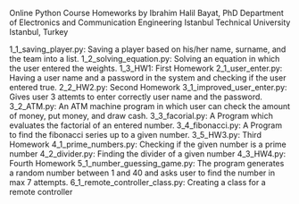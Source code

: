 Online Python Course Homeworks
by 
Ibrahim Halil Bayat, PhD
Department of Electronics and Communication Engineering 
Istanbul Technical University
Istanbul, Turkey

1_1_saving_player.py: Saving a player based on his/her name, surname, and the team into a list.
1_2_solving_equation.py: Solving an equation in which the user entered the weights.
1_3_HW1: First Homework
2_1_user_enter.py: Having a user name and a password in the system and checking if the user entered true.
2_2_HW2.py: Second Homework
3_1_improved_user_enter.py: Gives user 3 attemts to enter correctly user name and the password.
3_2_ATM.py: An ATM machine program in which user can check the amount of money, put money, and draw cash.
3_3_facorial.py: A Program which evaluates the factorial of an entered number.
3_4_fibonacci.py: A Program to find the fibonacci series up to a given number.
3_5_HW3.py: Third Homework
4_1_prime_numbers.py: Checking if the given number is a prime number
4_2_divider.py: Finding the divider of a given number
4_3_HW4.py: Fourth Homework
5_1_number_guessing_game.py: The program generates a random number between 1 and 40 and asks user to find the number in max 7 attempts.
6_1_remote_controller_class.py: Creating a class for a remote controller
